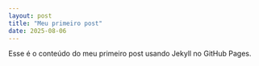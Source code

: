 ```yaml
---
layout: post
title: "Meu primeiro post"
date: 2025-08-06
---
```


Esse é o conteúdo do meu primeiro post usando Jekyll no GitHub Pages.
